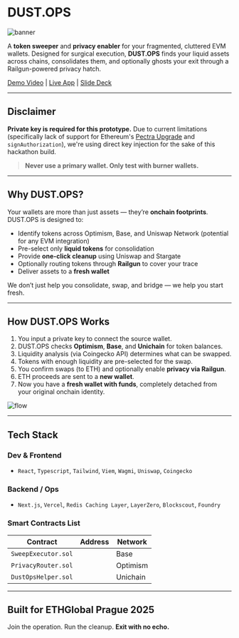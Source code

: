 # DUST.OPS
![banner](https://github.com/user-attachments/assets/bd6ac7ab-cce6-4532-8c47-db1348d289d4)

A **token sweeper** and **privacy enabler** for your fragmented, cluttered EVM wallets. Designed for surgical execution, **DUST.OPS** finds your liquid assets across chains, consolidates them, and optionally ghosts your exit through a Railgun-powered privacy hatch.

[Demo Video]() | [Live App](https://dust-ops.vercel.app/) | [Slide Deck](https://github.com/kevinstubbs/dust-ops/blob/main/slide-deck.md)

---

## Disclaimer

**Private key is required for this prototype.**
Due to current limitations (specifically lack of support for Ethereum's [Pectra Upgrade](https://eips.ethereum.org/EIPS/eip-7702) and `signAuthorization`), we're using direct key injection for the sake of this hackathon build.  

> **Never use a primary wallet. Only test with burner wallets.**

---

## Why DUST.OPS?

Your wallets are more than just assets — they’re **onchain footprints**. DUST.OPS is designed to:

- Identify tokens across Optimism, Base, and Uniswap Network (potential for any EVM integration)
- Pre-select only **liquid tokens** for consolidation
- Provide **one-click cleanup** using Uniswap and Stargate
- Optionally routing tokens through **Railgun** to cover your trace
- Deliver assets to a **fresh wallet**

We don’t just help you consolidate, swap, and bridge — we help you start fresh.

---

## How DUST.OPS Works

1. You input a private key to connect the source wallet.
2. DUST.OPS checks **Optimism**, **Base**, and **Unichain** for token balances.
3. Liquidity analysis (via Coingecko API) determines what can be swapped.
4. Tokens with enough liquidity are pre-selected for the swap.
5. You confirm swaps (to ETH) and optionally enable **privacy via Railgun**.
6. ETH proceeds are sent to a **new wallet**.
7. Now you have a **fresh wallet with funds**, completely detached from your original onchain identity.

![flow](https://github.com/user-attachments/assets/c190afea-28d4-4e44-9049-0e4252d518d8)

---

## Tech Stack

### Dev & Frontend
- `React`, `Typescript`, `Tailwind`, `Viem`, `Wagmi`, `Uniswap`, `Coingecko`

### Backend / Ops
- `Next.js`, `Vercel`, `Redis Caching Layer`, `LayerZero`, `Blockscout`, `Foundry`

### Smart Contracts List

| Contract | Address | Network |
|----------|---------|---------|
| `SweepExecutor.sol` | | Base |
| `PrivacyRouter.sol` | | Optimism |
| `DustOpsHelper.sol` | | Unichain |

---

## Built for ETHGlobal Prague 2025

Join the operation. Run the cleanup.
**Exit with no echo.**
